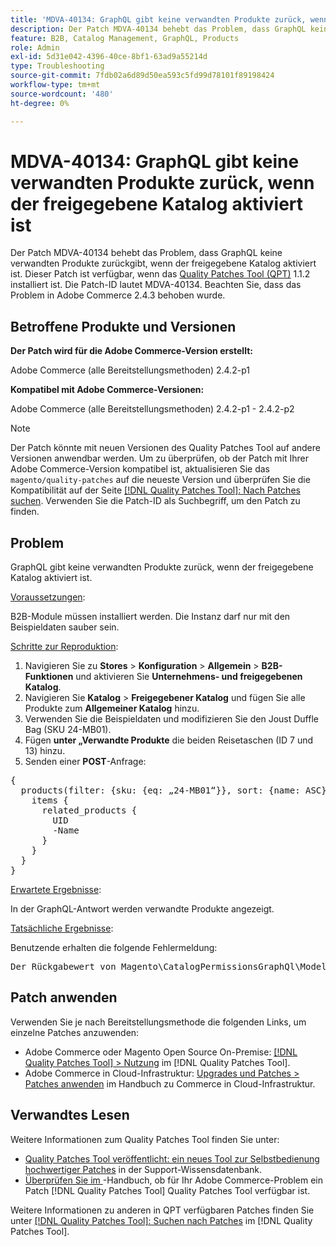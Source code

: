 ```yaml
---
title: 'MDVA-40134: GraphQL gibt keine verwandten Produkte zurück, wenn der freigegebene Katalog aktiviert ist'
description: Der Patch MDVA-40134 behebt das Problem, dass GraphQL keine verwandten Produkte zurückgibt, wenn der freigegebene Katalog aktiviert ist. Dieser Patch ist verfügbar, wenn das [Quality Patches Tool (QPT)](https://experienceleague.adobe.com/en/docs/commerce-operations/tools/quality-patches-tool/quality-patches-tool-to-self-serve-quality-patches) 1.1.2 installiert ist. Die Patch-ID lautet MDVA-40134. Beachten Sie, dass das Problem in Adobe Commerce 2.4.3 behoben wurde.
feature: B2B, Catalog Management, GraphQL, Products
role: Admin
exl-id: 5d31e042-4396-40ce-8bf1-63ad9a55214d
type: Troubleshooting
source-git-commit: 7fdb02a6d89d50ea593c5fd99d78101f89198424
workflow-type: tm+mt
source-wordcount: '480'
ht-degree: 0%

---
```


# MDVA-40134: GraphQL gibt keine verwandten Produkte zurück, wenn der freigegebene Katalog aktiviert ist

Der Patch MDVA-40134 behebt das Problem, dass GraphQL keine verwandten Produkte zurückgibt, wenn der freigegebene Katalog aktiviert ist. Dieser Patch ist verfügbar, wenn das [Quality Patches Tool (QPT)](https://experienceleague.adobe.com/en/docs/commerce-operations/tools/quality-patches-tool/quality-patches-tool-to-self-serve-quality-patches) 1.1.2 installiert ist. Die Patch-ID lautet MDVA-40134. Beachten Sie, dass das Problem in Adobe Commerce 2.4.3 behoben wurde.

## Betroffene Produkte und Versionen

**Der Patch wird für die Adobe Commerce-Version erstellt:**

Adobe Commerce (alle Bereitstellungsmethoden) 2.4.2-p1

**Kompatibel mit Adobe Commerce-Versionen:**

Adobe Commerce (alle Bereitstellungsmethoden) 2.4.2-p1 - 2.4.2-p2

>[!NOTE]
>
>Der Patch könnte mit neuen Versionen des Quality Patches Tool auf andere Versionen anwendbar werden. Um zu überprüfen, ob der Patch mit Ihrer Adobe Commerce-Version kompatibel ist, aktualisieren Sie das `magento/quality-patches` auf die neueste Version und überprüfen Sie die Kompatibilität auf der Seite [[!DNL Quality Patches Tool]: Nach Patches suchen](https://experienceleague.adobe.com/en/docs/commerce-operations/tools/quality-patches-tool/quality-patches-tool-to-self-serve-quality-patches). Verwenden Sie die Patch-ID als Suchbegriff, um den Patch zu finden.

## Problem

GraphQL gibt keine verwandten Produkte zurück, wenn der freigegebene Katalog aktiviert ist.

<u>Voraussetzungen</u>:

B2B-Module müssen installiert werden.
Die Instanz darf nur mit den Beispieldaten sauber sein.

<u>Schritte zur Reproduktion</u>:

1. Navigieren Sie zu **Stores** > **Konfiguration** > **Allgemein** > **B2B-Funktionen** und aktivieren Sie **Unternehmens- und freigegebenen Katalog**.
1. Navigieren Sie **Katalog** > **Freigegebener Katalog** und fügen Sie alle Produkte zum **Allgemeiner Katalog** hinzu.
1. Verwenden Sie die Beispieldaten und modifizieren Sie den Joust Duffle Bag (SKU 24-MB01).
1. Fügen **unter „Verwandte Produkte** die beiden Reisetaschen (ID 7 und 13) hinzu.
1. Senden einer **POST**-Anfrage:

<pre>&lbrace;
  products(filter: {sku: {eq: „24-MB01“}}, sort: {name: ASC}) &lbrace;
    items &lbrace;
      related_products &lbrace;
        UID
        -Name
      &rbrace;
    &rbrace;
  &rbrace;
&rbrace;</pre>

<u>Erwartete Ergebnisse</u>:

In der GraphQL-Antwort werden verwandte Produkte angezeigt.

<u>Tatsächliche Ergebnisse</u>:

Benutzende erhalten die folgende Fehlermeldung:

<pre>Der Rückgabewert von Magento\CatalogPermissionsGraphQl\Model\Store\StoreProcessor::getStoreId() muss vom Typ int sein, null zurückgegeben &lbrace;„Exception“:“[Objekt] (GraphQL\\Error\\Error(Code: 0): Der Rückgabewert von Magento\\CatalogPermissionsGraphQl\\Model\\Store\\StoreProcessor::getStoreId() muss vom Typ int sein, null zurückgegeben </pre>

## Patch anwenden

Verwenden Sie je nach Bereitstellungsmethode die folgenden Links, um einzelne Patches anzuwenden:

* Adobe Commerce oder Magento Open Source On-Premise: [[!DNL Quality Patches Tool] > Nutzung](/help/tools/quality-patches-tool/usage.md) im [!DNL Quality Patches Tool].
* Adobe Commerce in Cloud-Infrastruktur: [Upgrades und Patches > Patches anwenden](https://experienceleague.adobe.com/docs/commerce-cloud-service/user-guide/develop/upgrade/apply-patches.html) im Handbuch zu Commerce in Cloud-Infrastruktur.

## Verwandtes Lesen

Weitere Informationen zum Quality Patches Tool finden Sie unter:

* [Quality Patches Tool veröffentlicht: ein neues Tool zur Selbstbedienung hochwertiger Patches](https://experienceleague.adobe.com/en/docs/commerce-operations/tools/quality-patches-tool/quality-patches-tool-to-self-serve-quality-patches) in der Support-Wissensdatenbank.
* [Überprüfen Sie im ](/help/tools/quality-patches-tool/patches-available-in-qpt/check-patch-for-magento-issue-with-magento-quality-patches.md)-Handbuch, ob für Ihr Adobe Commerce-Problem ein Patch [!DNL Quality Patches Tool] Quality Patches Tool verfügbar ist.

Weitere Informationen zu anderen in QPT verfügbaren Patches finden Sie unter [[!DNL Quality Patches Tool]: Suchen nach Patches](https://experienceleague.adobe.com/tools/commerce-quality-patches/index.html) im [!DNL Quality Patches Tool].
